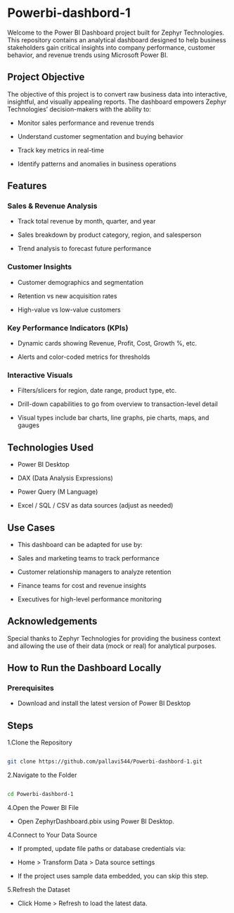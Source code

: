 # Powerbi-dashbord-1
Welcome to the Power BI Dashboard project built for Zephyr Technologies. This repository contains an analytical dashboard designed to help business stakeholders gain critical insights into company performance, customer behavior, and revenue trends using Microsoft Power BI.

## Project Objective
The objective of this project is to convert raw business data into interactive, insightful, and visually appealing reports. The dashboard empowers Zephyr Technologies’ decision-makers with the ability to:

* Monitor sales performance and revenue trends

* Understand customer segmentation and buying behavior

* Track key metrics in real-time

* Identify patterns and anomalies in business operations

## Features

### Sales & Revenue Analysis
* Track total revenue by month, quarter, and year

* Sales breakdown by product category, region, and salesperson

* Trend analysis to forecast future performance

### Customer Insights
* Customer demographics and segmentation

* Retention vs new acquisition rates

* High-value vs low-value customers

### Key Performance Indicators (KPIs)

* Dynamic cards showing Revenue, Profit, Cost, Growth %, etc.

* Alerts and color-coded metrics for thresholds

### Interactive Visuals
* Filters/slicers for region, date range, product type, etc.

* Drill-down capabilities to go from overview to transaction-level detail

* Visual types include bar charts, line graphs, pie charts, maps, and gauges

## Technologies Used
* Power BI Desktop

* DAX (Data Analysis Expressions)

* Power Query (M Language)

* Excel / SQL / CSV as data sources (adjust as needed)

## Use Cases
* This dashboard can be adapted for use by:

* Sales and marketing teams to track performance

* Customer relationship managers to analyze retention

* Finance teams for cost and revenue insights

* Executives for high-level performance monitoring

## Acknowledgements
Special thanks to Zephyr Technologies for providing the business context and allowing the use of their data (mock or real) for analytical purposes.

## How to Run the Dashboard Locally
### Prerequisites
* Download and install the latest version of Power BI Desktop

## Steps
1.Clone the Repository

```bash

git clone https://github.com/pallavi544/Powerbi-dashbord-1.git

```

2.Navigate to the Folder

```bash

cd Powerbi-dashbord-1

```

4.Open the Power BI File

* Open ZephyrDashboard.pbix using Power BI Desktop.


4.Connect to Your Data Source

* If prompted, update file paths or database credentials via:

* Home > Transform Data > Data source settings

* If the project uses sample data embedded, you can skip this step.

5.Refresh the Dataset

* Click Home > Refresh to load the latest data.







